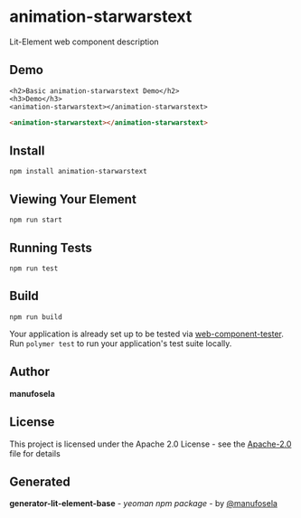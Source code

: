 # animation-starwarstext

Lit-Element web component description

## Demo

```
<h2>Basic animation-starwarstext Demo</h2>
<h3>Demo</h3>
<animation-starwarstext></animation-starwarstext>

```
<!---
```
<custom-element-demo>
  <template>
    <link rel="import" href="animation-starwarstext.html">
    <next-code-block></next-code-block>
  </template>
</custom-element-demo>
```
-->
```html
<animation-starwarstext></animation-starwarstext>

```

## Install

```
npm install animation-starwarstext
```

## Viewing Your Element

```
npm run start
```

## Running Tests

```
npm run test
```

## Build
```
npm run build
```

Your application is already set up to be tested via [web-component-tester](https://github.com/Polymer/web-component-tester). Run `polymer test` to run your application's test suite locally.

## Author

**manufosela**

## License

This project is licensed under the Apache 2.0 License - see the [Apache-2.0](LICENSE) file for details

## Generated

**generator-lit-element-base** - *yeoman npm package* - by [@manufosela](https://github.com/manufosela/generator-litelement-webcomponent)
